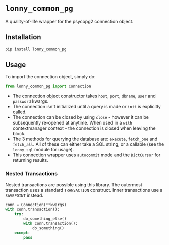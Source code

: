 # `lonny_common_pg`

A quality-of-life wrapper for the psycopg2 connection object.

## Installation

```bash
pip install lonny_common_pg
```

## Usage

To import the connection object, simply do:

```python
from lonny_common_pg import Connection
```

 - The connection object constructor takes `host`, `port`, `dbname`, `user` and `password` kwargs.
 - The connection isn't initialized until a query is made or `init` is explicitly called.
 - The connection can be closed by using `close` - however it can be subsequently re-opened at anytime. When used in a `with` contextmanager context - the connection is closed when leaving the block.
 - The 3 methods for querying the database are: `execute`, `fetch_one` and `fetch_all`. All of these can either take a SQL string, or a callable (see the `lonny_sql` module for usage).
 - This connection wrapper uses `autocommit` mode and the `DictCursor` for returning results.

 ### Nested Transactions

Nested transactions are possible using this library. The outermost transaction uses a standard `TRANSACTION` construct. Inner transactions use a `SAVEPOINT` instead.

```python
conn = Connection(**kwargs)
with conn.transaction():
    try:
        do_something_else()
        with conn.transaction():
            do_something()
    except:
        pass
```

